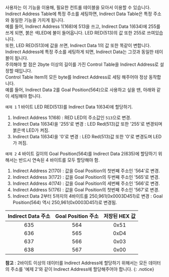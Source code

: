 사용자는 이 기능을 이용해, 필요한 컨트롤 테이블을 모아서 이용할 수 있습니다.  
Indirect Address Table에 특정 주소를 세팅하면, Indirect Data Table은 특정 주소와 동일한 기능을 가지게 됩니다.  
예를 들어, Indirect Address 1(168)에 513을 쓰고, Indirect Data 1(634)에 255를 쓰게 되면, 붉은 색LED에 불이 들어옵니다. LED RED(513)의 값 또한 255로 쓰여있습니다.  
또한, LED RED(513)에 값을 쓰면, Indirect Data 1의 값 또한 똑같이 변합니다. Indirect Address에 특정 주소를 세팅하게 되면, Indirect Data는 그것과 동일한 테이블이 됩니다.  
주의해야 할 점은 2byte 이상의 길이를 가진 Control Table을 Indirect Address로 설정할 때입니다.  
Control Table Item의 모든 byte를 Indirect Address로 세팅 해주어야 정상 동작합니다.  
예를 들어, Indirect Data 2를 Goal Position(564)으로 사용하고 싶을 땐, 아래와 같이 세팅해야 합니다.

`예제 1` 1 바이트 LED RED(513)를 Indirect Data 1(634)에 할당하기.
1. Indirect Address 1(168) : RED LED의 주소값인 `513`으로 변경.
2. Indirect Data 1(634)을 '255'로 변경 : LED Red(513)값 또한 '255'로 변경되며 붉은색 LED가 켜짐.
3. Indirect Data 1(634)을 '0'로 변경 : LED Red(513)값 또한 '0'로 변경도며 LED가 꺼짐.

`예제 2` 4 바이트 길이의 Goal Position(564)를 Indirect Data 2(635)에 할당하기 위해서는 반드시 연속된 4 바이트를 모두 할당해야 함.
1. Indirect Address 2(170) : 값을 Goal Position의 첫번째 주소인 '564'로 변경.
2. Indirect Address 3(172) : 값을 Goal Position의 두번째 주소인 '565'로 변경.
3. Indirect Address 4(174) : 값을 Goal Position의 세번째 주소인 '566'로 변경.
4. Indirect Address 5(176) : 값을 Goal Position의 첫번째 주소인 '567'로 변경.
5. Indirect Data 2부터 5까지의 4바이트를 250,961(0x0003D451)로 변경 : Goal Position(564) 역시 250,961(0x0003D451)로 변경됨.

| Indirect Data 주소 | Goal Position 주소 | 저장된 HEX 값 |
| :----------------: | :----------------: | :-----------: |
| 635                | 564                | 0x51          |
| 636                | 565                | 0xD4          |
| 637                | 566                | 0x03          |
| 638                | 567                | 0x00          |

**참고** : 2바이트 이상의 데이터를 Indirect Address에 할당하기 위해서는 모든 데이터의 주소를 '예제 2'와 같이 Indirect Address에 할당해주어야 합니다.
{: .notice}

